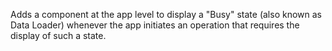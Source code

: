 Adds a component at the app level to display a "Busy" state (also known as Data Loader) whenever the app initiates an operation that requires the display of such a state.
